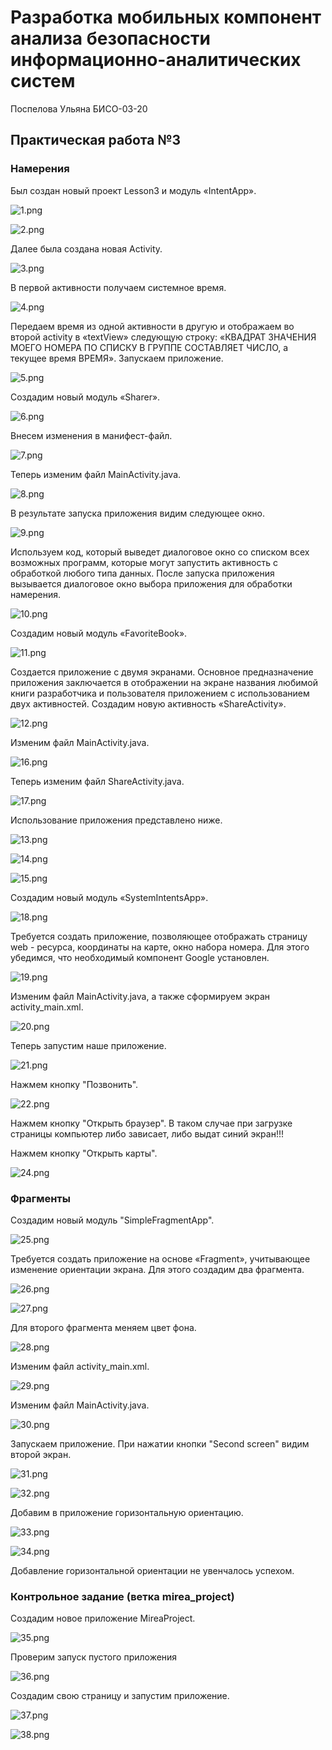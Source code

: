 # Разработка мобильных компонент анализа безопасности информационно-аналитических систем

Поспелова Ульяна БИСО-03-20

## Практическая работа №3

### Намерения

Был создан новый проект Lesson3 и модуль «IntentApp».

![1.png](1.png)

![2.png](2.png)

Далее была создана новая Activity.

![3.png](3.png)

В первой активности получаем системное время.

![4.png](4.png)

Передаем время из одной активности в другую и отображаем во второй activity в «textView» следующую строку: «КВАДРАТ ЗНАЧЕНИЯ МОЕГО НОМЕРА ПО СПИСКУ В ГРУППЕ СОСТАВЛЯЕТ ЧИСЛО, а текущее время ВРЕМЯ». Запускаем приложение.

![5.png](5.png)

Создадим новый модуль «Sharer».

![6.png](6.png)

Внесем изменения в манифест-файл.

![7.png](7.png)

Теперь изменим файл MainActivity.java.

![8.png](8.png)

В результате запуска приложения видим следующее окно.

![9.png](9.png)

Используем код, который выведет диалоговое окно со списком всех возможных программ, которые могут запустить активность с обработкой любого типа данных. После запуска приложения вызывается диалоговое окно выбора приложения для обработки намерения.

![10.png](10.png)

Создадим новый модуль «FavoriteBook».

![11.png](11.png)

Создается приложение с двумя экранами. Основное предназначение приложения заключается в отображении на экране названия любимой книги разработчика и пользователя приложением с использованием двух активностей. Создадим новую активность «ShareActivity».

![12.png](12.png)

Изменим файл MainActivity.java.

![16.png](16.png)

Теперь изменим файл ShareActivity.java.

![17.png](17.png)

Использование приложения представлено ниже.

![13.png](13.png)

![14.png](14.png)

![15.png](15.png)

Создадим новый модуль «SystemIntentsApp».

![18.png](18.png)

Требуется создать приложение, позволяющее отображать страницу web - ресурса, координаты на карте, окно набора номера. Для этого убедимся, что необходимый компонент Google установлен.

![19.png](19.png)

Изменим файл MainActivity.java, а также сформируем экран activity_main.xml.

![20.png](20.png)

Теперь запустим наше приложение.

![21.png](21.png)

Нажмем кнопку "Позвонить".

![22.png](22.png)

Нажмем кнопку "Открыть браузер". В таком случае при загрузке страницы компьютер либо зависает, либо выдат синий экран!!!

Нажмем кнопку "Открыть карты".

![24.png](24.png)

### Фрагменты

Создадим новый модуль "SimpleFragmentApp".

![25.png](25.png)

Требуется создать приложение на основе «Fragment», учитывающее изменение ориентации экрана. Для этого создадим два фрагмента.

![26.png](26.png)

![27.png](27.png)

Для второго фрагмента меняем цвет фона.

![28.png](28.png)

Изменим файл activity_main.xml.

![29.png](29.png)

Изменим файл MainActivity.java.

![30.png](30.png)

Запускаем приложение. При нажатии кнопки "Second screen" видим второй экран.

![31.png](31.png)

![32.png](32.png)

Добавим в приложение горизонтальную ориентацию.

![33.png](33.png)

![34.png](34.png)

Добавление горизонтальной ориентации не увенчалось успехом.

### Контрольное задание (ветка mirea_project)

Создадим новое приложение MireaProject.

![35.png](35.png)

Проверим запуск пустого приложения

![36.png](36.png)

Создадим свою страницу и запустим приложение.

![37.png](37.png)

![38.png](38.png)